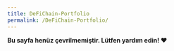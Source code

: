 ```yaml
---
title: DeFiChain-Portfolio
permalink: /DeFiChain-Portfolio/
---
```


**Bu sayfa henüz çevrilmemiştir. Lütfen yardım edin! ❤**
